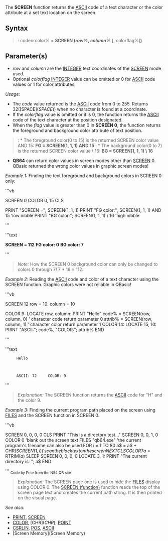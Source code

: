 The **SCREEN** function returns the [ASCII](ASCII) code of a text character or the color attribute at a set text location on the screen.


## Syntax

> : codeorcolor% = **SCREEN (*row%*, *column%*** [, colorflag%]**)**


## Parameter(s)

* *row* and *column* are the [INTEGER](INTEGER) text coordinates of the [SCREEN](SCREEN) mode used.
* Optional *colorflag* [INTEGER](INTEGER) value can be omitted or 0 for [ASCII](ASCII) code values or 1 for color attributes.



*Usage:*
* The *code* value returned is the [ASCII](ASCII) code from 0 to 255. Returns 32([SPACE$](SPACE$)) when no character is found at a coordinate.
* If the *colorflag* value is omitted or it is 0, the function returns the [ASCII](ASCII) code of the text character at the position designated.
* When the *flag* value is greater than 0 in **SCREEN 0**, the function returns the foreground and background color attribute of text position.
> : * The foreground color(0 to 15) is the returned SCREEN color value AND 15: **FG <nowiki>=</nowiki> SCREEN(1, 1, 1) AND 15**
> : * The background color(0 to 7) is the returned SCREEN color value \ 16: **BG <nowiki>=</nowiki> SCREEN(1, 1, 1) \ 16**
* **QB64** can return color values in screen modes other than [SCREEN](SCREEN) 0. QBasic returned the wrong color values in graphic screen modes!


*Example 1:* Finding the text foreground and background colors in SCREEN 0 only:

'''vb

SCREEN 0
COLOR 0, 15
CLS

PRINT "SCREEN ="; SCREEN(1, 1, 1)
PRINT "FG color:"; SCREEN(1, 1, 1) AND 15 'low nibble
PRINT "BG color:"; SCREEN(1, 1, 1) \ 16 'high nibble 

'''

'''text

**SCREEN = 112**
**FG color: 0**
**BG color: 7**

'''

>  *Note:* How the SCREEN 0 background color can only be changed to colors 0 through 7! 7 * 16 = 112.


*Example 2:* Reading the [ASCII](ASCII) code and color of a text character using the SCREEN function. Graphic colors were not reliable in QBasic!

'''vb

SCREEN 12
row = 10: column = 10

COLOR 9: LOCATE row, column: PRINT "Hello"
code% = SCREEN(row, column, 0)     ' character code return parameter 0
attrib% = SCREEN(row, column, 1)   ' character color return parameter 1
COLOR 14: LOCATE 15, 10: PRINT "ASCII:"; code%, "COLOR:"; attrib%
END 

'''

'''text


         Hello



         ASCII: 72     COLOR: 9

'''

> *Explanation:* The SCREEN function returns the [ASCII](ASCII) code for "H" and the color 9.


*Example 3:* Finding the current program path placed on the screen using [FILES](FILES) and the SCREEN function in SCREEN 0.

'''vb

SCREEN 0, 0, 0, 0
CLS
PRINT "This is a directory test..."
SCREEN 0, 0, 1, 0
COLOR 0 'blank out the screen text
FILES "qb64.exe"        'the current program's filename can also be used
FOR i = 1 TO 80
  a$ = a$ + CHR$(SCREEN(1, i)) 'scan the black text on the screen
NEXT
CLS
COLOR 7
a$ = RTRIM$(a$)
SLEEP
SCREEN 0, 0, 0, 0
LOCATE 3, 1: PRINT "The current directory is: "; a$
END 

'''
<sub>Code by Pete from the N54 QB site</sub>
> *Explanation:* The SCREEN page one is used to hide the [FILES](FILES) display using COLOR 0. The [SCREEN (function)](SCREEN (function)) function reads the top of the screen page text and creates the current path string. It is then printed on the visual page.


*See also:* 
* [PRINT](PRINT), [SCREEN](SCREEN)
* [COLOR](COLOR), [CHR$](CHR$), [POINT](POINT)
* [CSRLIN](CSRLIN), [POS](POS), [ASCII](ASCII)
* [Screen Memory](Screen Memory)




